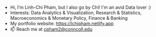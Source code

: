 - Hi, I’m Linh-Chi Pham, but I also go by Chi! I'm an avid Data lover :)
- Interests: Data Analytics & Visualization, Research & Statistics, Macroeconomics & Monetary Policy, Finance & Banking
- My portfolio website: https://lchipham.netlify.app
- 📫 Reach me at cpham2@conncoll.edu

<!---
lchipham/lchipham is a ✨ special ✨ repository because its `README.md` (this file) appears on your GitHub profile.
You can click the Preview link to take a look at your changes.
--->
